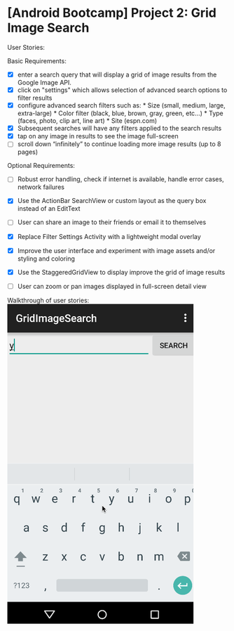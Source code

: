 # [Android Bootcamp] Project 2: Grid Image Search

User Stories:

Basic Requirements:
 * [x] enter a search query that will display a grid of image results from the Google Image API.
 * [x] click on "settings" which allows selection of advanced search options to filter results
 * [x] configure advanced search filters such as:
       * Size (small, medium, large, extra-large)
       * Color filter (black, blue, brown, gray, green, etc...)
       * Type (faces, photo, clip art, line art)
       * Site (espn.com)
 * [x] Subsequent searches will have any filters applied to the search results
 * [x] tap on any image in results to see the image full-screen
 * [ ] scroll down “infinitely” to continue loading more image results (up to 8 pages)

Optional Requirements:
 * [ ] Robust error handling, check if internet is available, handle error cases, network failures
 * [x] Use the ActionBar SearchView or custom layout as the query box instead of an EditText
 * [ ] User can share an image to their friends or email it to themselves
 * [x] Replace Filter Settings Activity with a lightweight modal overlay
 * [x] Improve the user interface and experiment with image assets and/or styling and coloring
 * [x] Use the StaggeredGridView to display improve the grid of image results
 * [ ] User can zoom or pan images displayed in full-screen detail view


Walkthrough of user stories:
![Video Walkthrough](demo.gif)

